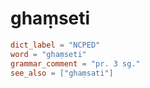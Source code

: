# ghaṃseti

``` toml
dict_label = "NCPED"
word = "ghaṃseti"
grammar_comment = "pr. 3 sg."
see_also = ["ghaṃsati"]
```

